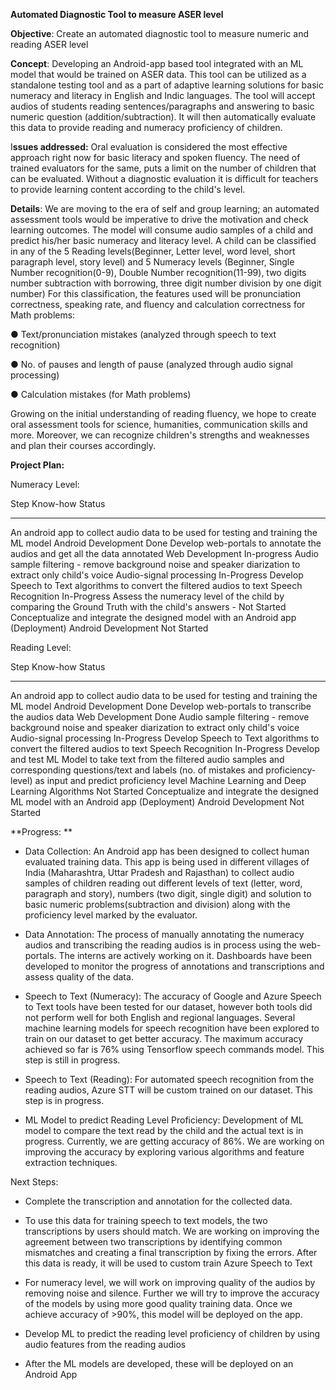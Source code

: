 **Automated Diagnostic Tool to measure ASER level**

**Objective**: Create an automated diagnostic tool to measure numeric
and reading ASER level

**Concept**: Developing an Android-app based tool integrated with an ML
model that would be trained on ASER data. This tool can be utilized as a
standalone testing tool and as a part of adaptive learning solutions for
basic numeracy and literacy in English and Indic languages. The tool
will accept audios of students reading sentences/paragraphs and
answering to basic numeric question (addition/subtraction). It will then
automatically evaluate this data to provide reading and numeracy
proficiency of children.

I**ssues addressed:** Oral evaluation is considered the most effective
approach right now for basic literacy and spoken fluency. The need of
trained evaluators for the same, puts a limit on the number of children
that can be evaluated. Without a diagnostic evaluation it is difficult
for teachers to provide learning content according to the child's level.

**Details**: We are moving to the era of self and group learning; an
automated assessment tools would be imperative to drive the motivation
and check learning outcomes. The model will consume audio samples of a
child and predict his/her basic numeracy and literacy level. A child can
be classified in any of the 5 Reading levels(Beginner, Letter level,
word level, short paragraph level, story level) and 5 Numeracy levels
(Beginner, Single Number recognition(0-9), Double Number
recognition(11-99), two digits number subtraction with borrowing, three
digit number division by one digit number) For this classification, the
features used will be pronunciation correctness, speaking rate, and
fluency and calculation correctness for Math problems:

● Text/pronunciation mistakes (analyzed through speech to text
recognition)

● No. of pauses and length of pause (analyzed through audio signal
processing)

● Calculation mistakes (for Math problems)

Growing on the initial understanding of reading fluency, we hope to
create oral assessment tools for science, humanities, communication
skills and more. Moreover, we can recognize children's strengths and
weaknesses and plan their courses accordingly.

**Project Plan:**

Numeracy Level:

  Step                                                                                                     Know-how                  Status
  -------------------------------------------------------------------------------------------------------- ------------------------- -------------
  An android app to collect audio data to be used for testing and training the ML model                    Android Development       Done
  Develop web-portals to annotate the audios and get all the data annotated                                Web Development           In-progress
  Audio sample filtering - remove background noise and speaker diarization to extract only child's voice   Audio-signal processing   In-Progress
  Develop Speech to Text algorithms to convert the filtered audios to text                                 Speech Recognition        In-Progress
  Assess the numeracy level of the child by comparing the Ground Truth with the child's answers            \-                        Not Started
  Conceptualize and integrate the designed model with an Android app (Deployment)                          Android Development       Not Started

Reading Level:

  Step                                                                                                                                                                                                Know-how                                        Status
  --------------------------------------------------------------------------------------------------------------------------------------------------------------------------------------------------- ----------------------------------------------- -------------
  An android app to collect audio data to be used for testing and training the ML model                                                                                                               Android Development                             Done
  Develop web-portals to transcribe the audios data                                                                                                                                                   Web Development                                 Done
  Audio sample filtering - remove background noise and speaker diarization to extract only child's voice                                                                                              Audio-signal processing                         In-Progress
  Develop Speech to Text algorithms to convert the filtered audios to text                                                                                                                            Speech Recognition                              In-Progress
  Develop and test ML Model to take text from the filtered audio samples and corresponding questions/text and labels (no. of mistakes and proficiency-level) as input and predict proficiency level   Machine Learning and Deep Learning Algorithms   Not Started
  Conceptualize and integrate the designed ML model with an Android app (Deployment)                                                                                                                  Android Development                             Not Started

**Progress: **

-   Data Collection: An Android app has been designed to collect human
    evaluated training data. This app is being used in different
    villages of India (Maharashtra, Uttar Pradesh and Rajasthan) to
    collect audio samples of children reading out different levels of
    text (letter, word, paragraph and story), numbers (two digit, single
    digit) and solution to basic numeric problems(subtraction and
    division) along with the proficiency level marked by the evaluator.

-   Data Annotation: The process of manually annotating the numeracy
    audios and transcribing the reading audios is in process using the
    web-portals. The interns are actively working on it. Dashboards have
    been developed to monitor the progress of annotations and
    transcriptions and assess quality of the data.

-   Speech to Text (Numeracy): The accuracy of Google and Azure Speech
    to Text tools have been tested for our dataset, however both tools
    did not perform well for both English and regional languages.
    Several machine learning models for speech recognition have been
    explored to train on our dataset to get better accuracy. The maximum
    accuracy achieved so far is 76% using Tensorflow speech commands
    model. This step is still in progress.

-   Speech to Text (Reading): For automated speech recognition from the
    reading audios, Azure STT will be custom trained on our dataset.
    This step is in progress.

-   ML Model to predict Reading Level Proficiency: Development of ML
    model to compare the text read by the child and the actual text is
    in progress. Currently, we are getting accuracy of 86%. We are
    working on improving the accuracy by exploring various algorithms
    and feature extraction techniques.

Next Steps:

-   Complete the transcription and annotation for the collected data.

-   To use this data for training speech to text models, the two
    transcriptions by users should match. We are working on improving
    the agreement between two transcriptions by identifying common
    mismatches and creating a final transcription by fixing the errors.
    After this data is ready, it will be used to custom train Azure
    Speech to Text

-   For numeracy level, we will work on improving quality of the audios
    by removing noise and silence. Further we will try to improve the
    accuracy of the models by using more good quality training data.
    Once we achieve accuracy of \>90%, this model will be deployed on
    the app.

-   Develop ML to predict the reading level proficiency of children by
    using audio features from the reading audios

-   After the ML models are developed, these will be deployed on an
    Android App
